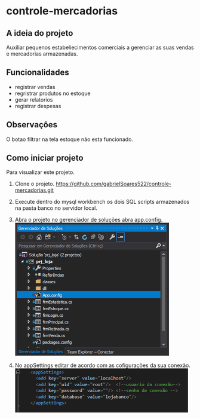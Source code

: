 # controle-mercadorias
## A ideia do projeto
Auxiliar pequenos estabeliecimentos comerciais a gerenciar as suas vendas e mercadorias armazenadas.

## Funcionalidades
* registrar vendas
* regristrar produtos no estoque
* gerar relatorios
* registrar despesas

## Observações
O botao filtrar na tela estoque não esta funcionado.

## Como iniciar projeto
Para visualizar este projeto.

1. Clone o projeto.
https://github.com/gabrielSoares522/controle-mercadorias.git

1. Execute dentro do mysql workbench os dois SQL scripts armazenados na  pasta banco no servidor local.

1. Abra o projeto no gerenciador de soluções abra app.config.
![geneciador](https://github.com/gabrielSoares522/controle-mercadorias/blob/master/imagens/geren_Solucoes.png)

1. No appSettings editar de acordo com as cofigurações da sua conexão.
![app_config](https://github.com/gabrielSoares522/controle-mercadorias/blob/master/imagens/app_config.png)
